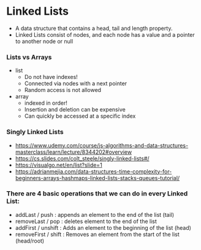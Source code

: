 # Linked Lists
- A data structure that contains a head, tail and length property.
- Linked Lists consist of nodes, and each node has a value and a pointer to another node or null

### Lists vs Arrays
- list
    - Do not have indexes!
    - Connected via nodes with a next pointer
    - Random access is not allowed
- array
    - indexed in order!
    - Insertion and deletion can be expensive
    - Can quickly be accessed at a specific index

### Singly Linked Lists
- https://www.udemy.com/course/js-algorithms-and-data-structures-masterclass/learn/lecture/8344202#overview
- https://cs.slides.com/colt_steele/singly-linked-lists#/
- https://visualgo.net/en/list?slide=1
- https://adrianmejia.com/data-structures-time-complexity-for-beginners-arrays-hashmaps-linked-lists-stacks-queues-tutorial/

### There are 4 basic operations that we can do in every Linked List:

- addLast / push : appends an element to the end of the list (tail)
- removeLast / pop : deletes element to the end of the list
- addFirst / unshift : Adds an element to the beginning of the list (head)
- removeFirst / shift : Removes an element from the start of the list (head/root)
